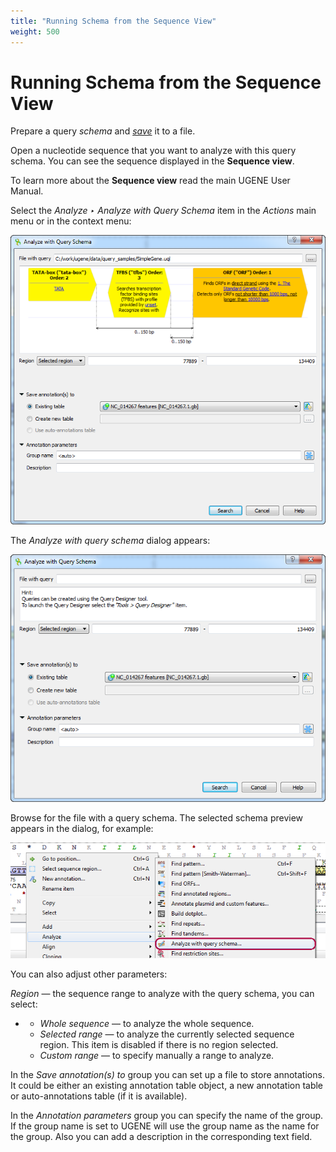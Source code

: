```yaml
---
title: "Running Schema from the Sequence View"
weight: 500
---
```



# Running Schema from the Sequence View

Prepare a query _schema_ and [_save_](saving-schema.md) it to a file.

Open a nucleotide sequence that you want to analyze with this query schema. You can see the sequence displayed in the **Sequence view**.

To learn more about the **Sequence view** read the main UGENE User Manual.

Select the _Analyze ‣ Analyze with Query Schema_ item in the _Actions_ main menu or in the context menu:


![](/images/65930656/65930657.png)

The _Analyze with query schema_ dialog appears:


![](/images/65930656/65930658.png)

Browse for the file with a query schema. The selected schema preview appears in the dialog, for example:


![](/images/65930656/65930659.png)

You can also adjust other parameters:

_Region_ — the sequence range to analyze with the query schema, you can select:

*   *   _Whole sequence_ — to analyze the whole sequence.
    *   _Selected range_ — to analyze the currently selected sequence region. This item is disabled if there is no region selected.
    *   _Custom range_ — to specify manually a range to analyze.

In the _Save annotation(s) to_ group you can set up a file to store annotations.  It could be either an existing annotation table object, a new annotation table or auto-annotations table (if it is available).

In the _Annotation parameters_ group you can specify the name of the group. If the group name is set to <auto> UGENE will use the group name as the name for the group. Also you can add a description in the corresponding text field.
